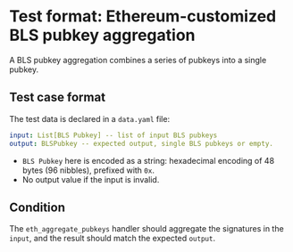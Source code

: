 # Test format: Ethereum-customized BLS pubkey aggregation

A BLS pubkey aggregation combines a series of pubkeys into a single pubkey.

## Test case format

The test data is declared in a `data.yaml` file:

```yaml
input: List[BLS Pubkey] -- list of input BLS pubkeys
output: BLSPubkey -- expected output, single BLS pubkeys or empty.
```

- `BLS Pubkey` here is encoded as a string: hexadecimal encoding of 48 bytes (96 nibbles), prefixed with `0x`.
- No output value if the input is invalid.

## Condition

The `eth_aggregate_pubkeys` handler should aggregate the signatures in the `input`, and the result should match the expected `output`.
